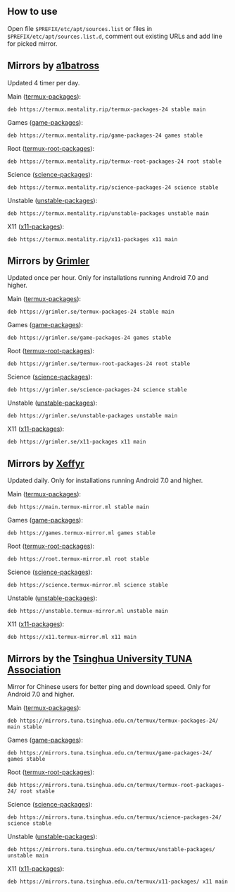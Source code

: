 ## How to use

Open file `$PREFIX/etc/apt/sources.list` or files in `$PREFIX/etc/apt/sources.list.d`, comment out existing URLs and add line for picked mirror.

## Mirrors by [a1batross](https://github.com/a1batross)

Updated 4 timer per day.

Main ([termux-packages](https://github.com/termux/termux-packages)):
```
deb https://termux.mentality.rip/termux-packages-24 stable main
```

Games ([game-packages](https://github.com/termux/game-packages)):
```
deb https://termux.mentality.rip/game-packages-24 games stable
```

Root ([termux-root-packages](https://github.com/termux/termux-root-packages)):
```
deb https://termux.mentality.rip/termux-root-packages-24 root stable
```

Science ([science-packages](https://github.com/termux/science-packages)):
```
deb https://termux.mentality.rip/science-packages-24 science stable
```

Unstable ([unstable-packages](https://github.com/termux/unstable-packages)):
```
deb https://termux.mentality.rip/unstable-packages unstable main
```

X11 ([x11-packages](https://github.com/termux/x11-packages)):
```
deb https://termux.mentality.rip/x11-packages x11 main
```

## Mirrors by [Grimler](https://github.com/grimler91)

Updated once per hour. Only for installations running Android 7.0 and higher.

Main ([termux-packages](https://github.com/termux/termux-packages)):
```
deb https://grimler.se/termux-packages-24 stable main
```

Games ([game-packages](https://github.com/termux/game-packages)):
```
deb https://grimler.se/game-packages-24 games stable
```

Root ([termux-root-packages](https://github.com/termux/termux-root-packages)):
```
deb https://grimler.se/termux-root-packages-24 root stable
```

Science ([science-packages](https://github.com/termux/science-packages)):
```
deb https://grimler.se/science-packages-24 science stable
```

Unstable ([unstable-packages](https://github.com/termux/unstable-packages)):
```
deb https://grimler.se/unstable-packages unstable main
```

X11 ([x11-packages](https://github.com/termux/x11-packages)):
```
deb https://grimler.se/x11-packages x11 main
```

## Mirrors by [Xeffyr](https://github.com/xeffyr)

Updated daily. Only for installations running Android 7.0 and higher.

Main ([termux-packages](https://github.com/termux/termux-packages)):
```
deb https://main.termux-mirror.ml stable main
```

Games ([game-packages](https://github.com/termux/game-packages)):
```
deb https://games.termux-mirror.ml games stable
```

Root ([termux-root-packages](https://github.com/termux/termux-root-packages)):
```
deb https://root.termux-mirror.ml root stable
```

Science ([science-packages](https://github.com/termux/science-packages)):
```
deb https://science.termux-mirror.ml science stable
```

Unstable ([unstable-packages](https://github.com/termux/unstable-packages)):
```
deb https://unstable.termux-mirror.ml unstable main
```

X11 ([x11-packages](https://github.com/termux/x11-packages)):
```
deb https://x11.termux-mirror.ml x11 main
```

## Mirrors by the [Tsinghua University TUNA Association](https://tuna.moe/)

Mirror for Chinese users for better ping and download speed. Only for Android 7.0 and higher.

Main ([termux-packages](https://github.com/termux/termux-packages)):
```
deb https://mirrors.tuna.tsinghua.edu.cn/termux/termux-packages-24/ main stable
```

Games ([game-packages](https://github.com/termux/game-packages)):
```
deb https://mirrors.tuna.tsinghua.edu.cn/termux/game-packages-24/ games stable
```

Root ([termux-root-packages](https://github.com/termux/termux-root-packages)):
```
deb https://mirrors.tuna.tsinghua.edu.cn/termux/termux-root-packages-24/ root stable
```

Science ([science-packages](https://github.com/termux/science-packages)):
```
deb https://mirrors.tuna.tsinghua.edu.cn/termux/science-packages-24/ science stable
```

Unstable ([unstable-packages](https://github.com/termux/unstable-packages)):
```
deb https://mirrors.tuna.tsinghua.edu.cn/termux/unstable-packages/ unstable main
```

X11 ([x11-packages](https://github.com/termux/x11-packages)):
```
deb https://mirrors.tuna.tsinghua.edu.cn/termux/x11-packages/ x11 main
```